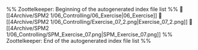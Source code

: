 %% Zoottelkeeper: Beginning of the autogenerated index file list  %%
📄 [[4Archive/SPM2 1/06_Controlling/06_Exercise|06_Exercise]]
📄 [[4Archive/SPM2 1/06_Controlling/Exercise_07_2.png|Exercise_07_2.png]]
📄 [[4Archive/SPM2 1/06_Controlling/SPM_Exercise_07.png|SPM_Exercise_07.png]]
%% Zoottelkeeper: End of the autogenerated index file list  %%
